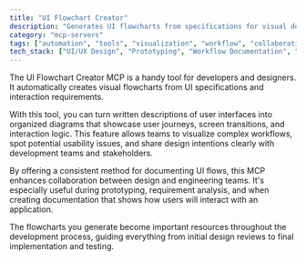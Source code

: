 ```yaml
---
title: "UI Flowchart Creator"
description: "Generates UI flowcharts from specifications for visual design communication and workflow analysis."
category: "mcp-servers"
tags: ["automation", "tools", "visualization", "workflow", "collaboration"]
tech_stack: ["UI/UX Design", "Prototyping", "Workflow Documentation", "Visual Design Tools", "User Experience Analysis", "Diagram Generation"]
---
```


The UI Flowchart Creator MCP is a handy tool for developers and designers. It automatically creates visual flowcharts from UI specifications and interaction requirements.

With this tool, you can turn written descriptions of user interfaces into organized diagrams that showcase user journeys, screen transitions, and interaction logic. This feature allows teams to visualize complex workflows, spot potential usability issues, and share design intentions clearly with development teams and stakeholders.

By offering a consistent method for documenting UI flows, this MCP enhances collaboration between design and engineering teams. It's especially useful during prototyping, requirement analysis, and when creating documentation that shows how users will interact with an application.

The flowcharts you generate become important resources throughout the development process, guiding everything from initial design reviews to final implementation and testing.